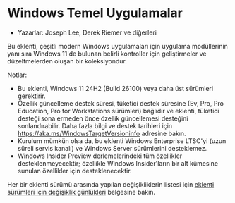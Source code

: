 # Windows Temel Uygulamalar #

* Yazarlar: Joseph Lee, Derek Riemer ve diğerleri

Bu eklenti, çeşitli modern Windows uygulamaları için uygulama modüllerinin
yanı sıra Windows 11'de bulunan belirli kontroller için geliştirmeler ve
düzeltmelerden oluşan bir koleksiyondur.

Notlar:

* Bu eklenti, Windows 11 24H2 (Build 26100) veya daha üst sürümleri
  gerektirir.
* Özellik güncelleme destek süresi, tüketici destek süresine (Ev, Pro, Pro
  Education, Pro for Workstations sürümleri) bağlıdır ve eklenti, tüketici
  desteği sona ermeden önce özellik güncellemesi desteğini
  sonlandırabilir. Daha fazla bilgi ve destek tarihleri ​​için
  <https://aka.ms/WindowsTargetVersioninfo> adresine bakın.
* Kurulum mümkün olsa da, bu eklenti Windows Enterprise LTSC'yi (uzun süreli
  servis kanalı) ve Windows Server sürümlerini desteklemez.
* Windows Insider Preview derlemelerindeki tüm özellikler
  desteklenmeyecektir; özellikle Windows Insider'ların bir alt kümesine
  sunulan özellikler için desteklenecektir.

Her bir eklenti sürümü arasında yapılan değişikliklerin listesi için
[eklenti sürümleri için değişiklik günlükleri][1] belgesine bakın.

[1]: https://github.com/josephsl/wintenapps/blob/main/changes.md
